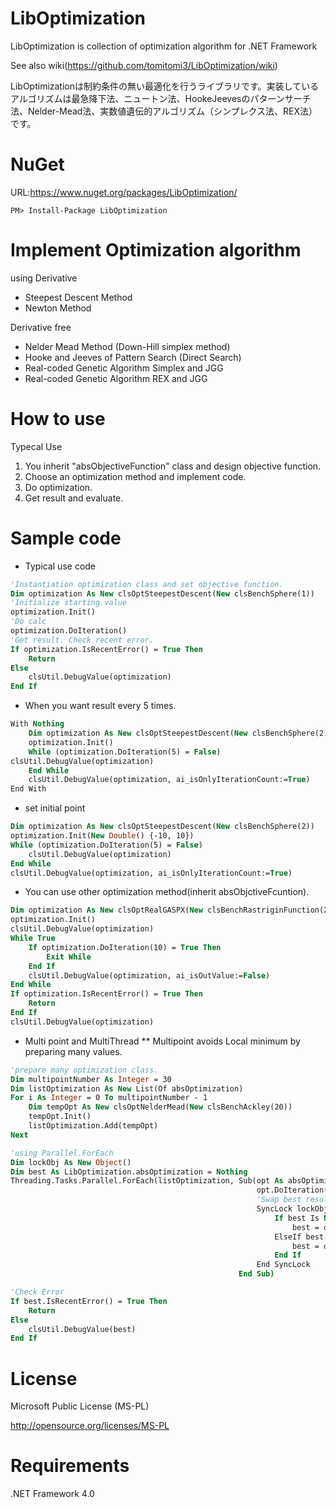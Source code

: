 LibOptimization
===============

LibOptimization is collection of optimization algorithm for .NET Framework

See also wiki(https://github.com/tomitomi3/LibOptimization/wiki)

LibOptimizationは制約条件の無い最適化を行うライブラリです。実装しているアルゴリズムは最急降下法、ニュートン法、HookeJeevesのパターンサーチ法、Nelder-Mead法、実数値遺伝的アルゴリズム（シンプレクス法、REX法）です。

NuGet
=====

URL:https://www.nuget.org/packages/LibOptimization/
```
PM> Install-Package LibOptimization
```

Implement Optimization algorithm
================================

using Derivative

* Steepest Descent Method
* Newton Method

Derivative free

* Nelder Mead Method (Down-Hill simplex method)
* Hooke and Jeeves of Pattern Search (Direct Search)
* Real-coded Genetic Algorithm Simplex and JGG
* Real-coded Genetic Algorithm REX and JGG

How to use
==========

Typecal Use

1. You inherit "absObjectiveFunction" class and design objective function.
1. Choose an optimization method and implement code.
1. Do optimization.
1. Get result and evaluate.

Sample code
===========

* Typical use code
```vb
'Instantiation optimization class and set objective function.
Dim optimization As New clsOptSteepestDescent(New clsBenchSphere(1))
'Initialize starting value
optimization.Init()
'Do calc
optimization.DoIteration()
'Get result. Check recent error.
If optimization.IsRecentError() = True Then
    Return
Else
    clsUtil.DebugValue(optimization)
End If
```

* When you want result every 5 times.
```vb
With Nothing
    Dim optimization As New clsOptSteepestDescent(New clsBenchSphere(2))
    optimization.Init()
    While (optimization.DoIteration(5) = False)
clsUtil.DebugValue(optimization)
    End While
    clsUtil.DebugValue(optimization, ai_isOnlyIterationCount:=True)
End With
```

* set initial point
```vb
Dim optimization As New clsOptSteepestDescent(New clsBenchSphere(2))
optimization.Init(New Double() {-10, 10})
While (optimization.DoIteration(5) = False)
    clsUtil.DebugValue(optimization)
End While
clsUtil.DebugValue(optimization, ai_isOnlyIterationCount:=True)
```

* You can use other optimization method(inherit absObjctiveFcuntion).
```vb
Dim optimization As New clsOptRealGASPX(New clsBenchRastriginFunction(20))
optimization.Init()
clsUtil.DebugValue(optimization)
While True
    If optimization.DoIteration(10) = True Then
        Exit While
    End If
    clsUtil.DebugValue(optimization, ai_isOutValue:=False)
End While
If optimization.IsRecentError() = True Then
    Return
End If
clsUtil.DebugValue(optimization)
```

* Multi point and MultiThread
** Multipoint avoids Local minimum by preparing many values.
```vb
'prepare many optimization class.
Dim multipointNumber As Integer = 30
Dim listOptimization As New List(Of absOptimization)
For i As Integer = 0 To multipointNumber - 1
    Dim tempOpt As New clsOptNelderMead(New clsBenchAckley(20))
    tempOpt.Init()
    listOptimization.Add(tempOpt)
Next

'using Parallel.ForEach
Dim lockObj As New Object()
Dim best As LibOptimization.absOptimization = Nothing
Threading.Tasks.Parallel.ForEach(listOptimization, Sub(opt As absOptimization)
                                                       opt.DoIteration()
                                                       'Swap best result
                                                       SyncLock lockObj
                                                           If best Is Nothing Then
                                                               best = opt
                                                           ElseIf best.Result.Eval > opt.Result.Eval Then
                                                               best = opt
                                                           End If
                                                       End SyncLock
                                                   End Sub)

'Check Error
If best.IsRecentError() = True Then
    Return
Else
    clsUtil.DebugValue(best)
End If
```

License
=======

Microsoft Public License (MS-PL)

http://opensource.org/licenses/MS-PL

Requirements
===============

.NET Framework 4.0
